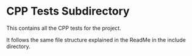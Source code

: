 # CPP Tests Subdirectory

This contains all the CPP tests for the project.

It follows the same file structure explained in the ReadMe in the include directory.